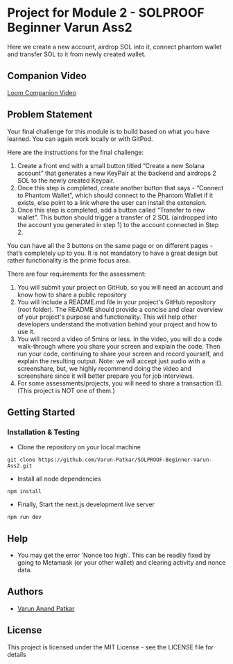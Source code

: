 # Project for Module 2 - SOLPROOF Beginner Varun Ass2

Here we create a new account, airdrop SOL into it, connect phantom wallet and transfer SOL to it from newly created wallet.

## Companion Video

[Loom Companion Video](https://www.loom.com/share/5c53b77c4af740c192868c7c6a9eebab?sid=1d09010b-2ae3-42dc-87d1-97ff080b8579)

## Problem Statement

Your final challenge for this module is to build based on what you have learned. You can again work locally or with GitPod.

Here are the instructions for the final challenge:

1. Create a front end with a small button titled “Create a new Solana account” that generates a new KeyPair at the backend and airdrops 2 SOL to the newly created Keypair.
2. Once this step is completed, create another button that says - “Connect to Phantom Wallet”, which should connect to the Phantom Wallet if it exists, else point to a link where the user can install the extension.
3. Once this step is completed, add a button called “Transfer to new wallet”. This button should trigger a transfer of 2 SOL (airdropped into the account you generated in step 1) to the account connected in Step 2.

You can have all the 3 buttons on the same page or on different pages - that’s completely up to you. It is not mandatory to have a great design but rather functionality is the prime focus area.

There are four requirements for the assessment:

1. You will submit your project on GitHub, so you will need an account and know how to share a public repository
2. You will include a README.md file in your project's GitHub repository (root folder). The README should provide a concise and clear overview of your project's purpose and functionality. This will help other developers understand the motivation behind your project and how to use it.
3. You will record a video of 5mins or less. In the video, you will do a code walk-through where you share your screen and explain the code. Then run your code, continuing to share your screen and record yourself, and explain the resulting output. Note: we will accept just audio with a screenshare, but, we highly recommend doing the video and screenshare since it will better prepare you for job interviews.
4. For some assessments/projects, you will need to share a transaction ID. (This project is NOT one of them.)

## Getting Started

### Installation & Testing

- Clone the repository on your local machine

```
git clone https://github.com/Varun-Patkar/SOLPROOF-Beginner-Varun-Ass2.git
```

- Install all node dependencies

```
npm install
```

- Finally, Start the next.js development live server

```
npm run dev
```

## Help

- You may get the error 'Nonce too high'. This can be readily fixed by going to Metamask (or your other wallet) and clearing activity and nonce data.

## Authors

- [Varun Anand Patkar](https://github.com/Varun-Patkar)

## License

This project is licensed under the MIT License - see the LICENSE file for details
